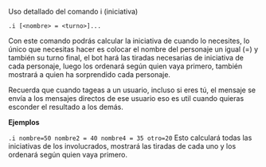 Uso detallado del comando i (iniciativa)

```
.i [<nombre> = <turno>]...
```

Con este comando podrás calcular la iniciativa de cuando lo necesites, lo único que necesitas hacer es colocar el nombre
del personaje un igual (=) y también su turno final, el bot hará las tiradas necesarias de iniciativa de cada personaje,
luego los ordenará según quien vaya primero, también mostrará a quien ha sorprendido cada personaje.

Recuerda que cuando tageas a un usuario, incluso si eres tú, el mensaje se envía a los mensajes directos de ese usuario
eso es util cuando quieras esconder el resultado a los demás.

**Ejemplos**

`.i nombre=50 nombre2 = 40 nombre4 = 35 otro=20` Esto calculará todas las iniciativas de los involucrados, mostrará las tiradas de cada uno y los ordenará según quien vaya primero.
